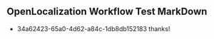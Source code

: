 ## OpenLocalization Workflow Test MarkDown

* 34a62423-65a0-4d62-a84c-1db8db152183 
thanks!



<!--HONumber=Jan16_HO3-->
